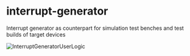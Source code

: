 # interrupt-generator
Interrupt generator  as counterpart for simulation test benches and test builds of target devices

![InterruptGeneratorUserLogic](https://github.com/eccelerators/interrupt-generator/assets/124497409/790192f2-f167-4c5e-8b0c-b5243f17c485)

